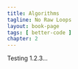 ```yaml
---
title: Algorithms
tagline: No Raw Loops
layout: book-page
tags: [ better-code ]
chapter: 2
---
```


Testing 1.2.3...
